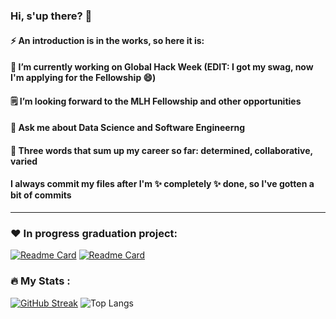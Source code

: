 ### Hi, s'up there? 👋
#### ⚡ An introduction is in the works, so here it is:
#### 🔭 I’m currently working on Global Hack Week (EDIT: I got my swag, now I'm applying for the Fellowship 😄)
#### 🗒️ I’m looking forward to the MLH Fellowship and other opportunities
#### 💬 Ask me about Data Science and Software Engineerng
#### 🥇 Three words that sum up my career so far: determined, collaborative, varied 
#### I always commit my files after I'm ✨ completely ✨ done, so I've gotten a bit of commits
<!--
**PerfectionistAF/PerfectionistAF** is a ✨ _special_ ✨ repository because its `README.md` (this file) appears on your GitHub profile.

Here are some ideas to get you started:

- 🔭 I’m currently working on ...
- 🌱 I’m currently learning ...
- 👯 I’m looking to collaborate on ...
- 🤔 I’m looking for help with ...
- 💬 Ask me about ...
- 📫 How to reach me: ...
- 😄 Pronouns: ...
- ⚡ Fun fact: ...
-->

---
### ❤️ In progress graduation project:
[![Readme Card](https://github-readme-stats.vercel.app/api/pin/?username=PerfectionistAF&repo=Heart-Disease-Demo)](https://github.com/PerfectionistAF/Heart-Disease-Demo)
[![Readme Card](https://github-readme-stats.vercel.app/api/pin/?username=PerfectionistAF&repo=ECG_processing)](https://github.com/PerfectionistAF/ECG_processing)


### :fire: My Stats :
[![GitHub Streak](http://github-readme-streak-stats.herokuapp.com?user=PerfectionistAF)](https://github.com/DenverCoder1/github-readme-streak-stats)
![Top Langs](https://github-readme-stats.vercel.app/api/top-langs/?username=PerfectionistAF&hide_progress=true&langs_count=8)
